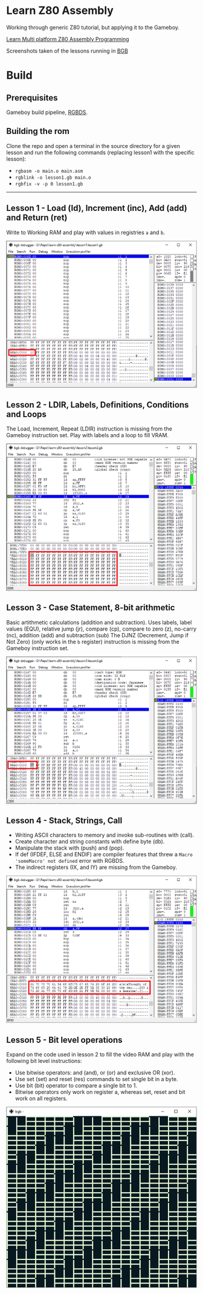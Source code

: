 # Learn Z80 Assembly
Working through generic Z80 tutorial, but applying it to the Gameboy.

[Learn Multi platform Z80 Assembly Programming](https://www.youtube.com/playlist?list=PLp_QNRIYljFq-9nFiAUiAkRzAXfcZTBR_)

Screenshots taken of the lessons running in [BGB](http://bgb.bircd.org/)

# Build

## Prerequisites

Gameboy build pipeline, [RGBDS](https://github.com/rednex/rgbds/releases).

## Building the rom
Clone the repo and open a terminal in the source directory for a given lesson and run the following commands (replacing lesson1 with the specific lesson):
* `rgbasm -o main.o main.asm`
* `rgblink -o lesson1.gb main.o`
* `rgbfix -v -p 0 lesson1.gb`

---

## Lesson 1 - Load (ld), Increment (inc), Add (add) and Return (ret)

Write to Working RAM and play with values in registries `a` and `b`.

![screenshot of lesson1](https://github.com/john-lay/learn-z80-assembly/raw/master/lesson1/lesson1-screenshot.png)

## Lesson 2 - LDIR, Labels, Definitions, Conditions and Loops

The Load, Increment, Repeat (LDIR) instruction is missing from the Gameboy instruction set.
Play with  labels and a loop to fill VRAM.

![screenshot of lesson2](https://github.com/john-lay/learn-z80-assembly/raw/master/lesson2/lesson2-screenshot.png)

## Lesson 3 - Case Statement, 8-bit arithmetic

Basic artithmetic calculations (addition and subtraction).
Uses labels, label values (EQU), relative jump (jr), compare (cp), compare to zero (z), no-carry (nc), addition (add) and subtraction (sub)
The DJNZ (Decrement, Jump if Not Zero) (only works in the `b` register) instruction is missing from the Gameboy instruction set.

![screenshot of lesson3](https://github.com/john-lay/learn-z80-assembly/raw/master/lesson3/lesson3-screenshot.png)

## Lesson 4 - Stack, Strings, Call

* Writing ASCII characters to memory and invoke sub-routines with (call). 
* Create character and string constants with define byte (db).
* Manipulate the stack with (push) and (pop). 
* If def (IFDEF, ELSE and ENDIF) are compiler features that threw a `Macro 'someMacro' not defined` error with RGBDS.
* The indirect registers (IX, and IY) are  missing from the Gameboy.

![screenshot of lesson4](https://github.com/john-lay/learn-z80-assembly/raw/master/lesson4/lesson4-screenshot.png)

## Lesson 5 - Bit level operations

Expand on the code used in lesson 2 to fill the video RAM and play with the following bit level instructions:

* Use bitwise operators: and (and), or (or) and exclusive OR (xor).
* Use set (set) and reset (res) commands to set single bit in a byte.
* Use bit (bit) operator to compare a single bit to 1.
* Bitwise operators only work on register a, whereas set, reset and bit work on all registers.

![screenshot of lesson5](https://github.com/john-lay/learn-z80-assembly/raw/master/lesson5/lesson5-screenshot.png)
